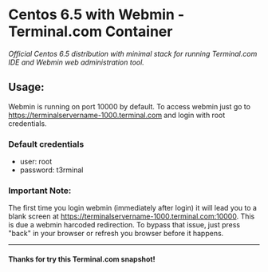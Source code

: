 # Centos 6.5 with Webmin - Terminal.com Container
*Official Centos 6.5 distribution with minimal stack for running Terminal.com IDE and Webmin web administration tool.*


## Usage:
Webmin is running on port 10000 by default.
To access webmin just go to https://terminalservername-1000.terminal.com and login with root credentials.

### Default credentials
- user: root
- password: t3rminal

### Important Note:
The first time you login webmin (immediately after login) it will lead you to a blank screen at https://terminalservername-1000.terminal.com:10000. This is due a webmin harcoded redirection. To bypass that issue, just press "back" in your browser or refresh you browser before it happens.

---

#### Thanks for try this Terminal.com snapshot!
